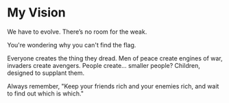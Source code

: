# My Vision

We have to evolve. There’s no room for the weak.

You're wondering why you can't find the flag.

Everyone creates the thing they dread. Men of peace create engines of war, invaders create avengers. People create... smaller people? Children, designed to supplant them. 

Always remember, "Keep your friends rich and your enemies rich, and wait to find out which is which."
